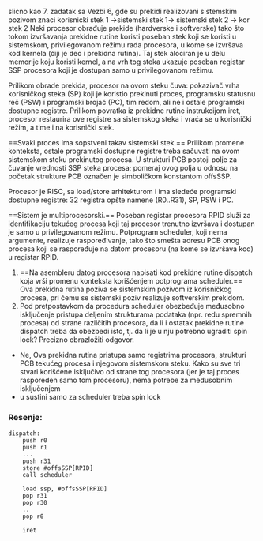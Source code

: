 slicno kao 7. zadatak sa Vezbi 6, gde su prekidi realizovani sistemskim pozivom znaci korisnicki stek 1 ->sistemski stek 1-> sistemski stek 2 -> kor stek 2
Neki procesor obrađuje prekide (hardverske i softverske) tako što tokom izvršavanja prekidne rutine koristi poseban stek koji se koristi u sistemskom, privilegovanom režimu rada procesora, u kome se izvršava kod kernela (čiji je deo i prekidna rutina). Taj stek alociran je u delu memorije koju koristi kernel, a na vrh tog steka ukazuje poseban registar SSP procesora koji je dostupan samo u privilegovanom režimu.

Prilikom obrade prekida, procesor na ovom steku čuva: pokazivač vrha korisničkog steka (SP) koji je koristio prekinuti proces, programsku statusnu reč (PSW) i programski brojač (PC), tim redom, ali ne i ostale programski dostupne registre. Prilikom povratka iz prekidne rutine instrukcijom iret, procesor restaurira ove registre sa sistemskog steka i vraća se u korisnički režim, a time i na korisnički stek.

==Svaki proces ima sopstveni takav sistemski stek.== Prilikom promene konteksta, ostale programski dostupne registre treba sačuvati na ovom sistemskom steku prekinutog procesa. U strukturi PCB postoji polje za čuvanje vrednosti SSP steka procesa; pomeraj ovog polja u odnosu na početak strukture PCB označen je simboličkom konstantom offsSSP.

Procesor je RISC, sa load/store arhitekturom i ima sledeće programski dostupne registre: 32 registra opšte namene (R0..R31), SP, PSW i PC.

==Sistem je multiprocesorski.== Poseban registar procesora RPID služi za identifikaciju tekućeg procesa koji taj procesor trenutno izvršava i dostupan je samo u privilegovanom režimu. Potprogram scheduler, koji nema argumente, realizuje raspoređivanje, tako što smešta adresu PCB onog procesa koji se raspoređuje na datom procesoru (na kome se izvršava kod) u registar RPID.

1. ==Na asembleru datog procesora napisati kod prekidne rutine dispatch koja vrši promenu konteksta korišćenjem potprograma scheduler.== Ova prekidna rutina poziva se sistemskim pozivom iz korisničkog procesa, pri čemu se sistemski poziv realizuje softverskim prekidom.
2. Pod pretpostavkom da procedura scheduler obezbeđuje međusobno isključenje pristupa deljenim strukturama podataka (npr. redu spremnih procesa) od strane različitih procesora, da li i ostatak prekidne rutine dispatch treba da obezbedi isto, tj. da li je u nju potrebno ugraditi spin lock? Precizno obrazložiti odgovor.
- Ne, Ova prekidna rutina pristupa samo registrima procesora, strukturi PCB tekućeg procesa i njegovom sistemskom steku. Kako su sve tri stvari korišćene isključivo od strane tog procesora (jer je taj proces raspoređen samo tom procesoru), nema potrebe za međusobnim isključenjem
- u sustini samo za scheduler treba spin lock
### Resenje:
```
dispatch:
	push r0
	push r1
	...
	push r31
	store #offsSSP[RPID]
	call scheduler
	 
	load ssp, #offsSSP[RPID]
	pop r31
	pop r30
	..
	pop r0
	
	iret
```